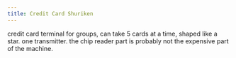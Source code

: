 ```yaml
---
title: Credit Card Shuriken
---
```


credit card terminal for groups, can take 5 cards at a time, shaped like a star. one transmitter. the chip reader part is probably not the expensive part of the machine.
